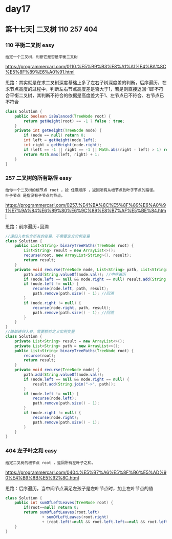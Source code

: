 # day17

## 第十七天| 二叉树 110 257 404

### 110 平衡二叉树 easy
```
给定一个二叉树，判断它是否是平衡二叉树
```
https://programmercarl.com/0110.%E5%B9%B3%E8%A1%A1%E4%BA%8C%E5%8F%89%E6%A0%91.html

思路：其实就是在求二叉树深度基础上多了左右子树深度差的判断，后序遍历，在求节点高度的过程中，判断左右节点高度差是否大于1，若是则直接返回-1即不符合平衡二叉树，其判断不符合的依据是高度差大于1、左节点已不符合、右节点已不符合
```java
class Solution {
    public boolean isBalanced(TreeNode root) {
        return getHeight(root) == -1 ? false : true;
    }
    private int getHeight(TreeNode node) {
        if (node == null) return 0;
        int left = getHeight(node.left);
        int right = getHeight(node.right);
        if (left == -1 || right == -1 || Math.abs(right - left) > 1) return -1;
        return Math.max(left, right) + 1;
    }
}
```

### 257 二叉树的所有路径 easy
```
给你一个二叉树的根节点 root ，按 任意顺序 ，返回所有从根节点到叶子节点的路径。
叶子节点 是指没有子节点的节点。
```
https://programmercarl.com/0257.%E4%BA%8C%E5%8F%89%E6%A0%91%E7%9A%84%E6%89%80%E6%9C%89%E8%B7%AF%E5%BE%84.html

思路：前序遍历+回溯
```java
//递归入参包含所有的变量，不需要定义实例变量
class Solution {
    public List<String> binaryTreePaths(TreeNode root) {
        List<String> result = new ArrayList<>();
        recurse(root, new ArrayList<String>(), result);
        return result;
    }
    private void recurse(TreeNode node, List<String> path, List<String> result) {
        path.add(String.valueOf(node.val)); //中序遍历
        if (node.left == null && node.right == null) result.add(String.join("->", path)); //遇到叶节点
        if (node.left != null) {
            recurse(node.left, path, result);
            path.remove(path.size() - 1); //回溯
        }
        if (node.right != null) {
            recurse(node.right, path, result);
            path.remove(path.size() - 1); //回溯
        }
    }
}
//简单递归入参，需要额外定义实例变量
class Solution {
    private List<String> result = new ArrayList<>();
    private List<String> path = new ArrayList<>();
    public List<String> binaryTreePaths(TreeNode root) {
        recurse(root);
        return result;
    }
    private void recurse(TreeNode node) {
        path.add(String.valueOf(node.val));
        if (node.left == null && node.right == null) {
            result.add(String.join("->", path));
        }
        if (node.left != null) {
            recurse(node.left);
            path.remove(path.size() - 1);
        }
        if (node.right != null) {
            recurse(node.right);
            path.remove(path.size() - 1);
        }
    }
}
```

### 404 左子叶之和 easy
```
给定二叉树的根节点 root ，返回所有左叶子之和。
```
https://programmercarl.com/0404.%E5%B7%A6%E5%8F%B6%E5%AD%90%E4%B9%8B%E5%92%8C.html

思路：后序遍历，当中间节点满足左孩子是左叶节点时，加上左叶节点的值
```java
class Solution {
    public int sumOfLeftLeaves(TreeNode root) {
        if(root==null) return 0;
        return sumOfLeftLeaves(root.left)
                + sumOfLeftLeaves(root.right)
                + (root.left!=null && root.left.left==null && root.left.right==null ? root.left.val : 0);
    }
}
```
